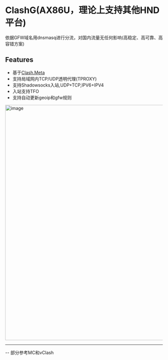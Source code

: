 # ClashG(AX86U，理论上支持其他HND平台)
依据GFW域名用dnsmasq进行分流，对国内流量无任何影响(高稳定、高可靠、高容错方案)
## Features
- 基于[Clash.Meta](https://github.com/MetaCubeX/Clash.Meta)
- 支持局域网内TCP/UDP透明代理(TPROXY)
- 支持Shadowsocks入站,UDP+TCP,IPV6+IPV4
- 入站支持TFO
- 支持自动更新geoip和gfw规则
<img width="753" alt="image" src="https://github.com/zhudan/clashg/assets/1744697/53351aba-f8ce-421f-b815-f5069e39e86c">

--------

-- 部分参考MC和vClash
